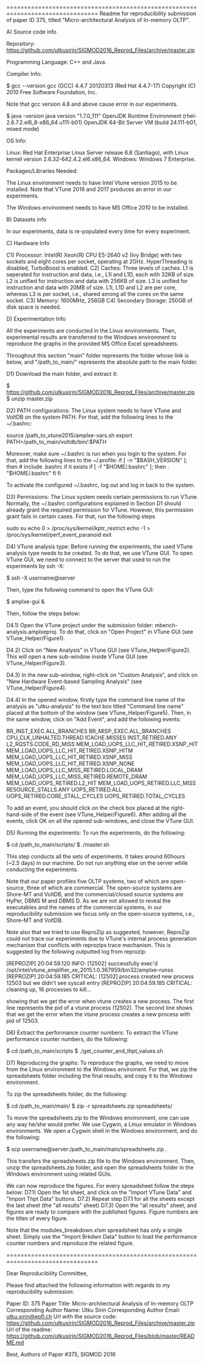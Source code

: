 ================================================================================
Readme for reproducibility submission of paper ID 375, titled "Micro-architectural Analysis of In-memory OLTP".

A) Source code info

Repository: https://github.com/utkusirin/SIGMOD2016_Reprod_Files/archive/master.zip

Programming Language: C++ and Java.

Compiler Info:

$ gcc --version
gcc (GCC) 4.4.7 20120313 (Red Hat 4.4.7-17)
Copyright (C) 2010 Free Software Foundation, Inc.

Note that gcc version 4.8 and above cause error in our experiments.

$ java -version
java version "1.7.0_111"
OpenJDK Runtime Environment (rhel-2.6.7.2.el6_8-x86_64 u111-b01)
OpenJDK 64-Bit Server VM (build 24.111-b01, mixed mode)

OS Info:

Linux: Red Hat Enterprise Linux Server release 6.8 (Santiago), with Linux kernel version 2.6.32-642.4.2.el6.x86_64.
Windows: Windows 7 Enterprise.

Packages/Libraries Needed:

The Linux environment needs to have Intel Vtune version 2015 to be installed. Note that VTune 2016 and 2017 produces an error in our experiments.

The Windows environment needs to have MS Office 2010 to be installed.

B) Datasets info

In our experiments, data is re-populated every time for every experiment.

C) Hardware Info

C1) Processor: Intel(R) Xeon(R) CPU E5-2640 v2 (Ivy Bridge) with two sockets and eight cores per socket, operating at 2GHz. HyperThreading is disabled, TurboBoost is enabled.
C2) Caches: Three levels of caches. L1 is seperated for instruction and data, i.e., L1I and L1D, each with 32KB of size. L2 is unified for instruction and data with 256KB of size. L3 is unified for instruction and data with 20MB of size. L1I, L1D and L2 are per core, whereas L3 is per socket, i.e., shared among all the cores on the same socket.
C3) Memory: 1600MHz, 256GB
C4) Secondary Storage: 250GB of disk space is needed.

D) Experimentation Info

All the experiments are conducted in the Linux environments. Then, experimental results are transferred to the Windows environment to reproduce the graphs in the provided MS Office Excel spreadsheets.

Throughout this section "main" folder represents the folder whose link is below, and "/path_to_main/" represents the absolute path to the main folder.

D1) Download the main folder, and extract it:

$ https://github.com/utkusirin/SIGMOD2016_Reprod_Files/archive/master.zip
$ unzip master.zip

D2) PATH configurations: The Linux system needs to have VTune and VoltDB on the system PATH. For that, add the following lines to the ~/.bashrc:

source /path_to_vtune2015/amplxe-vars.sh
export PATH=/path_to_main/voltdb/bin/:$PATH

Moreover, make sure ~/.bashrc is run when you login to the system. For that, add the following lines to the ~/.profile:
if [ -n "$BASH_VERSION" ]; then
    # include .bashrc if it exists
    if [ -f "$HOME/.bashrc" ]; then
        . "$HOME/.bashrc"
    fi
fi

To activate the configured ~/.bashrc, log out and log in back to the system.

D3) Permissions: The Linux system needs certain permissions to run VTune. Normally, the ~/.bashrc configurations explained in Section D1 should already grant the required permission for VTune. However, this permission grant fails in certain cases. For that, run the following steps

sudo su
echo 0 > /proc/sys/kernel/kptr_restrict
echo -1 > /proc/sys/kernel/perf_event_paranoid
exit

D4) VTune analysis type: Before running the experiments, the used VTune analysis type needs to be created. To do that, we use VTune GUI. To open VTune GUI, we need to connect to the server that used to run the experiments by ssh -X:

$ ssh -X username@server

Then, type the following command to open the VTune GUI:

$ amplxe-gui &

Then, follow the steps below:

D4.1) Open the VTune project under the submission folder: mbench-analysis.amplxeproj. To do that, click on "Open Project" in VTune GUI (see VTune_Helper/Figure1).

D4.2) Click on "New Analysis" in VTune GUI (see VTune_Helper/Figure2). This will open a new sub-window inside VTune GUI (see VTune_Helper/Figure3).

D4.3) In the new sub-window, right-click on "Custom Analysis", and click on "New Hardware Event-based Sampling Analysis" (see VTune_Helper/Figure4).

D4.4) In the opened window, firstly type the command line name of the analysis as "utku-analysis" to the text box titled "Command line name" placed at the bottom of the window (see VTune_Helper/Figure5). Then, in the same window, click on "Add Event", and add the following events:

BR_INST_EXEC.ALL_BRANCHES
BR_MISP_EXEC.ALL_BRANCHES
CPU_CLK_UNHALTED.THREAD
ICACHE.MISSES
INST_RETIRED.ANY
L2_RQSTS.CODE_RD_MISS
MEM_LOAD_UOPS_LLC_HIT_RETIRED.XSNP_HIT
MEM_LOAD_UOPS_LLC_HIT_RETIRED.XSNP_HITM
MEM_LOAD_UOPS_LLC_HIT_RETIRED.XSNP_MISS
MEM_LOAD_UOPS_LLC_HIT_RETIRED.XSNP_NONE
MEM_LOAD_UOPS_LLC_MISS_RETIRED.LOCAL_DRAM
MEM_LOAD_UOPS_LLC_MISS_RETIRED.REMOTE_DRAM
MEM_LOAD_UOPS_RETIRED.L2_HIT
MEM_LOAD_UOPS_RETIRED.LLC_MISS
RESOURCE_STALLS.ANY
UOPS_RETIRED.ALL
UOPS_RETIRED.CORE_STALL_CYCLES
UOPS_RETIRED.TOTAL_CYCLES

To add an event, you should click on the check box placed at the right-hand-side of the event (see VTune_Helper/Figure6). After adding all the events, click OK on all the opened sub-windows, and close the VTune GUI.

D5) Running the experiments: To run the experiments, do the following:

$ cd /path_to_main/scripts/
$ ./master.sh

This step conducts all the sets of experiments. It takes around 60hours (~2.5 days) in our machine. Do not run anything else on the server while conducting the experiments.

Note that our paper profiles five OLTP systems, two of which are open-source, three of which are commercial. The open-source systems are Shore-MT and VoltDB, and the commercial/closed source systems are HyPer, DBMS M and DBMS D. As we are not allowed to reveal the executables and the names of the commercial systems, in our reproducibility submission we focus only on the open-source systems, i.e., Shore-MT and VoltDB.

Note also that we tried to use ReproZip as suggested, however, ReproZip could not trace our experiments due to VTune's internal process generation mechanism that conflicts with reprozips trace mechanism. This is suggested by the following outputted log from reprozip:

[REPROZIP] 20:04:59.120 INFO: [12502] successfully exec'd /opt/intel/vtune_amplifier_xe_2015.1.0.367959/bin32/amplxe-runss
[REPROZIP] 20:04:59.185 CRITICAL: [12502] process created new process 12503 but we didn't see syscall entry
[REPROZIP] 20:04:59.185 CRITICAL: cleaning up, 16 processes to kill...

showing that we get the error when vtune creates a new process. The first line represents the pid of a vtune process (12502). The second line shows that we get the error when the vtune process creates a new process with pid of 12503.

D6) Extract the performance counter numbers: To extract the VTune performance counter numbers, do the following:

$ cd /path_to_main/scripts
$ ./get_counter_and_thpt_values.sh

D7) Reproducing the graphs: To reproduce the graphs, we need to move from the Linux environment to the Windows enviroment. For that, we zip the spreadsheets folder including the final results, and copy it to the Windows environment.

To zip the spreadsheets folder, do the following:

$ cd /path_to_main/main/
$ zip -r spreadsheets.zip spreadsheets/

To move the spreadsheets.zip to the Windows environment, one can use any way he/she would prefer. We use Cygwin, a Linux emulator in Windows environments. We open a Cygwin shell in the Windows environment, and do the following:

$ scp username@server:/path_to_main/main/spreadsheets.zip .

This transfers the spreadsheets.zip file to the Windows environment. Then, unzip the spreadsheets.zip folder, and open the spreadsheets folder in the Windows environment using related GUIs.

We can now reproduce the figures. For every spreadsheet follow the steps below:
    D7.1) Open the 1st sheet, and click on the "Import VTune Data" and "Import Thpt Data" buttons.
    D7.2) Repeat step D7.1 for all the sheets except the last sheet (the "all results" sheet)
    D7.3) Open the "all results" sheet, and figures are ready to compare with the published figures. Figure numbers are the titles of every figure.

Note that the modules_breakdown.xlsm spreadsheet has only a single sheet. Simply use the "Import Brkdwn Data" button to load the performance counter numbers and reproduce the related figure.

================================================================================

Dear Reproducibility Committee,

Please find attached the following information with regards to my reproducibility submission:

Paper ID: 375
Paper Title: Micro-architectural Analysis of In-memory OLTP
Corresponding Author Name: Utku Sirin
Corresponding Author Email: utku.sirin@epfl.ch
Url with the source code: https://github.com/utkusirin/SIGMOD2016_Reprod_Files/archive/master.zip
Url of the readme: https://github.com/utkusirin/SIGMOD2016_Reprod_Files/blob/master/README.md

Best,
Authors of Paper #375, SIGMOD 2016
